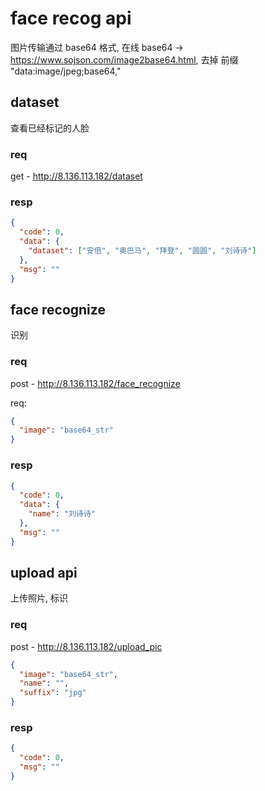# face recog api

图片传输通过 base64 格式, 在线 base64 -> https://www.sojson.com/image2base64.html, 去掉 前缀 "data:image/jpeg;base64,"

## dataset

查看已经标记的人脸

### req

get - http://8.136.113.182/dataset

### resp

```json
{
  "code": 0,
  "data": {
    "dataset": ["安倍", "奥巴马", "拜登", "圆圆", "刘诗诗"]
  },
  "msg": ""
}
```

## face recognize

识别

### req

post - http://8.136.113.182/face_recognize

req:

```json
{
  "image": "base64_str"
}
```

### resp

```json
{
  "code": 0,
  "data": {
    "name": "刘诗诗"
  },
  "msg": ""
}
```

## upload api

上传照片, 标识

### req

post - http://8.136.113.182/upload_pic

```json
{
  "image": "base64_str",
  "name": "",
  "suffix": "jpg"
}
```

### resp

```json
{
  "code": 0,
  "msg": ""
}
```
